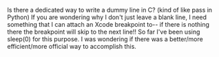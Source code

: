 Is there a dedicated way to write a dummy line in C? (kind of like pass in Python) If you are wondering why I don't just leave a blank line, I need something that I can attach an Xcode breakpoint to-- if there is nothing there the breakpoint will skip to the next line!! So far I've been using sleep(0) for this purpose. I was wondering if there was a better/more efficient/more official way to accomplish this.